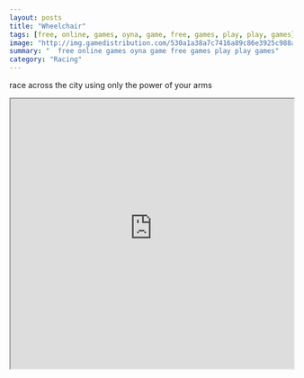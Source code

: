 ```yaml
---
layout: posts
title: "Wheelchair"
tags: [free, online, games, oyna, game, free, games, play, play, games]
image: "http://img.gamedistribution.com/530a1a38a7c7416a89c86e3925c988a8.jpg"
summary: "  free online games oyna game free games play play games"
category: "Racing"
---
```


race across the city using only the power of your arms

<iframe width="100%" height="480px;" src="http://flash.gamedistribution.com?game=530a1a38a7c7416a89c86e3925c988a8"></iframe>